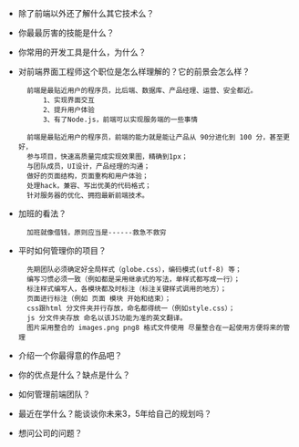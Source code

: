 - 除了前端以外还了解什么其它技术么？

- 你最最厉害的技能是什么？

- 你常用的开发工具是什么，为什么？

- 对前端界面工程师这个职位是怎么样理解的？它的前景会怎么样？

        前端是最贴近用户的程序员，比后端、数据库、产品经理、运营、安全都近。
            1、实现界面交互
            2、提升用户体验
            3、有了Node.js，前端可以实现服务端的一些事情
           
        前端是最贴近用户的程序员，前端的能力就是能让产品从 90分进化到 100 分，甚至更好，
        参与项目，快速高质量完成实现效果图，精确到1px；
        与团队成员，UI设计，产品经理的沟通；
        做好的页面结构，页面重构和用户体验；
        处理hack，兼容、写出优美的代码格式；
        针对服务器的优化、拥抱最新前端技术。
        
- 加班的看法？

        加班就像借钱，原则应当是------救急不救穷
        
- 平时如何管理你的项目？

        先期团队必须确定好全局样式（globe.css），编码模式(utf-8) 等；
        编写习惯必须一致（例如都是采用继承式的写法，单样式都写成一行）；
        标注样式编写人，各模块都及时标注（标注关键样式调用的地方）；
        页面进行标注（例如 页面 模块 开始和结束）；
        css跟html 分文件夹并行存放，命名都得统一（例如style.css）；
        js 分文件夹存放 命名以该JS功能为准的英文翻译。
        图片采用整合的 images.png png8 格式文件使用 尽量整合在一起使用方便将来的管理

- 介绍一个你最得意的作品吧？

- 你的优点是什么？缺点是什么？

- 如何管理前端团队？

- 最近在学什么？能谈谈你未来3，5年给自己的规划吗？

- 想问公司的问题？

